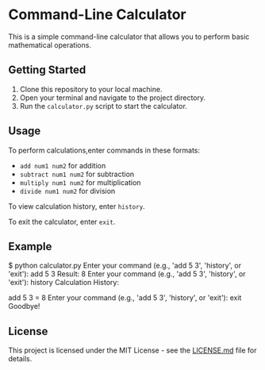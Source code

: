 # Command-Line Calculator

This is a simple command-line calculator that allows you to perform basic mathematical operations.

## Getting Started

1. Clone this repository to your local machine.
2. Open your terminal and navigate to the project directory.
3. Run the `calculator.py` script to start the calculator.

## Usage

To perform calculations,enter commands in these formats:

- `add num1 num2` for addition
- `subtract num1 num2` for subtraction
- `multiply num1 num2` for multiplication
- `divide num1 num2` for division

To view calculation history, enter `history`.

To exit the calculator, enter `exit`.

## Example


$ python calculator.py
Enter your command (e.g., 'add 5 3', 'history', or 'exit'): add 5 3
Result: 8
Enter your command (e.g., 'add 5 3', 'history', or 'exit'): history
Calculation History:

add 5 3 = 8
Enter your command (e.g., 'add 5 3', 'history', or 'exit'): exit
Goodbye!



## License

This project is licensed under the MIT License - see the [LICENSE.md](LICENSE.md) file for details.

